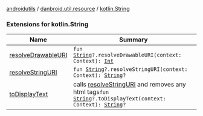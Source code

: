 [androidutils](../../index.md) / [danbroid.util.resource](../index.md) / [kotlin.String](./index.md)

### Extensions for kotlin.String

| Name | Summary |
|---|---|
| [resolveDrawableURI](resolve-drawable-u-r-i.md) | `fun `[`String`](https://kotlinlang.org/api/latest/jvm/stdlib/kotlin/-string/index.html)`?.resolveDrawableURI(context: Context): `[`Int`](https://kotlinlang.org/api/latest/jvm/stdlib/kotlin/-int/index.html) |
| [resolveStringURI](resolve-string-u-r-i.md) | `fun `[`String`](https://kotlinlang.org/api/latest/jvm/stdlib/kotlin/-string/index.html)`?.resolveStringURI(context: Context): `[`String`](https://kotlinlang.org/api/latest/jvm/stdlib/kotlin/-string/index.html)`?` |
| [toDisplayText](to-display-text.md) | calls [resolveStringURI](resolve-string-u-r-i.md) and removes any html tags`fun `[`String`](https://kotlinlang.org/api/latest/jvm/stdlib/kotlin/-string/index.html)`?.toDisplayText(context: Context): `[`String`](https://kotlinlang.org/api/latest/jvm/stdlib/kotlin/-string/index.html)`?` |
